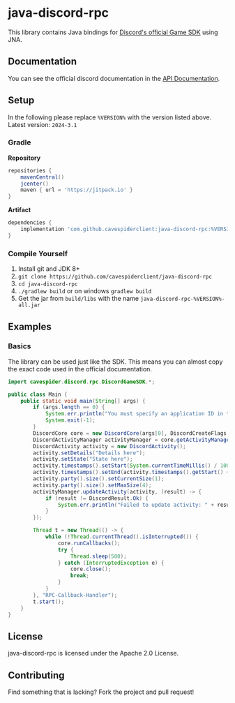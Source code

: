 # java-discord-rpc

This library contains Java bindings for [Discord's official Game SDK](https://discord.com/developers/docs/developer-tools/game-sdk) using JNA.

## Documentation

You can see the official discord documentation in the [API Documentation](https://discord.com/developers/docs/developer-tools/game-sdk).

## Setup

In the following please replace `%VERSION%` with the version listed above.
Latest version: ``2024-3.1``

### Gradle

**Repository**

```gradle
repositories {
    mavenCentral()
    jcenter()
    maven { url = 'https://jitpack.io' }
}
```

**Artifact**

```gradle
dependencies {
    implementation 'com.github.cavespiderclient:java-discord-rpc:%VERSION%'
}
```

### Compile Yourself

1. Install git and JDK 8+
2. `git clone https://github.com/cavespiderclient/java-discord-rpc`
3. `cd java-discord-rpc`
4. `./gradlew build` or on windows `gradlew build`
5. Get the jar from `build/libs` with the name `java-discord-rpc-%VERSION%-all.jar`

## Examples

### Basics

The library can be used just like the SDK. This means you can almost copy the exact code used in the official documentation.

```java
import cavespider.discord.rpc.DiscordGameSDK.*;

public class Main {
    public static void main(String[] args) {
        if (args.length == 0) {
            System.err.println("You must specify an application ID in the arguments!");
            System.exit(-1);
        }
        DiscordCore core = new DiscordCore(args[0], DiscordCreateFlags.Default);
        DiscordActivityManager activityManager = core.getActivityManager();
        DiscordActivity activity = new DiscordActivity();
        activity.setDetails("Details here");
        activity.setState("State here");
        activity.timestamps().setStart(System.currentTimeMillis() / 1000);
        activity.timestamps().setEnd(activity.timestamps().getStart() + 20);
        activity.party().size().setCurrentSize(1);
        activity.party().size().setMaxSize(4);
        activityManager.updateActivity(activity, (result) -> {
            if (result != DiscordResult.Ok) {
                System.err.println("Failed to update activity: " + result);
            }
        });

        Thread t = new Thread(() -> {
            while (!Thread.currentThread().isInterrupted()) {
                core.runCallbacks();
                try {
                    Thread.sleep(500);
                } catch (InterruptedException e) {
                    core.close();
                    break;
                }
            }
        }, "RPC-Callback-Handler");
        t.start();
    }
}
```

## License

java-discord-rpc is licensed under the Apache 2.0 License.

## Contributing

Find something that is lacking? Fork the project and pull request!
